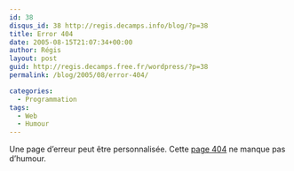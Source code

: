 ```yaml
---
id: 38
disqus_id: 38 http://regis.decamps.info/blog/?p=38
title: Error 404
date: 2005-08-15T21:07:34+00:00
author: Régis
layout: post
guid: http://regis.decamps.free.fr/wordpress/?p=38
permalink: /blog/2005/08/error-404/

categories:
  - Programmation
tags:
  - Web
  - Humour
---
```

Une page d’erreur peut être personnalisée. Cette [page 404](http://www.coxar.pwp.blueyonder.co.uk/) ne manque pas d’humour.
